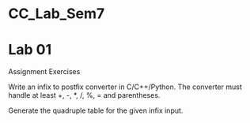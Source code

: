 # CC_Lab_Sem7

# Lab 01

Assignment Exercises

Write an infix to postfix converter in C/C++/Python. The converter must handle at least +, -, *, /, %, = and parentheses.

Generate the quadruple table for the given infix input.

